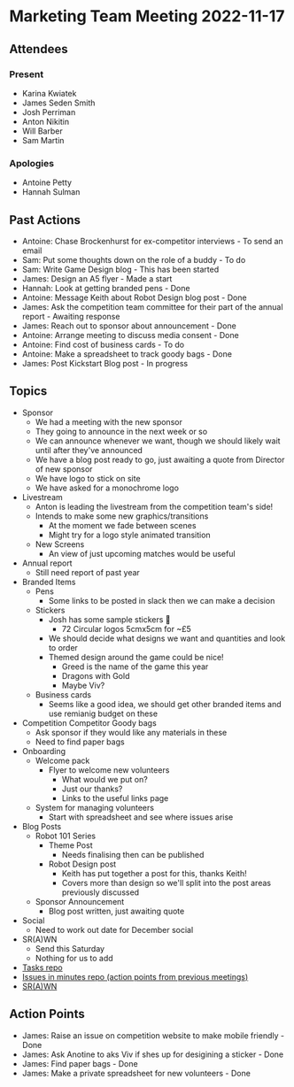 # Marketing Team Meeting 2022-11-17

## Attendees

### Present

- Karina Kwiatek
- James Seden Smith
- Josh Perriman
- Anton Nikitin
- Will Barber
- Sam Martin

### Apologies

- Antoine Petty
- Hannah Sulman

## Past Actions

- Antoine: Chase Brockenhurst for ex-competitor interviews - To send an email
- Sam: Put some thoughts down on the role of a buddy - To do
- Sam: Write Game Design blog - This has been started
- James: Design an A5 flyer - Made a start
- Hannah: Look at getting branded pens - Done
- Antoine: Message Keith about Robot Design blog post - Done
- James: Ask the competition team committee for their part of the annual report - Awaiting response
- James: Reach out to sponsor about announcement - Done
- Antoine: Arrange meeting to discuss media consent - Done
- Antoine: Find cost of business cards - To do
- Antoine: Make a spreadsheet to track goody bags - Done
- James: Post Kickstart Blog post - In progress

## Topics

- Sponsor
    - We had a meeting with the new sponsor
    - They going to announce in the next week or so
    - We can announce whenever we want, though we should likely wait until after they've announced
    - We have a blog post ready to go, just awaiting a quote from Director of new sponsor
    - We have logo to stick on site
    - We have asked for a monochrome logo
- Livestream
    - Anton is leading the livestream from the competition team's side!
    - Intends to make some new graphics/transitions
        - At the moment we fade between scenes
        - Might try for a logo style animated transition
    - New Screens
        - An view of just upcoming matches would be useful
- Annual report
    - Still need report of past year
- Branded Items
    - Pens
        - Some links to be posted in slack then we can make a decision
    - Stickers
        - Josh has some sample stickers 🎉
            - 72 Circular logos 5cmx5cm for ~£5
        - We should decide what designs we want and quantities and look to order
        - Themed design around the game could be nice!
            - Greed is the name of the game this year
            - Dragons with Gold
            - Maybe Viv?
    - Business cards
        - Seems like a good idea, we should get other branded items and use remianig budget on these
- Competition Competitor Goody bags
    - Ask sponsor if they would like any materials in these
    - Need to find paper bags
- Onboarding
  - Welcome pack
      - Flyer to welcome new volunteers
          - What would we put on?
          - Just our thanks?
          - Links to the useful links page
  - System for managing volunteers
      - Start with spreadsheet and see where issues arise
- Blog Posts
    - Robot 101 Series
        - Theme Post
            - Needs finalising then can be published
        - Robot Design post
            - Keith has put together a post for this, thanks Keith!
            - Covers more than design so we'll split into the post areas previously discussed
    - Sponsor Announcement
        - Blog post written, just awaiting quote
- Social
    - Need to work out date for December social
- SR(A)WN
    - Send this Saturday
    - Nothing for us to add
- [Tasks repo](https://github.com/srobo/tasks/issues?q=is%3Aopen+is%3Aissue+label%3A%22A%3A+Media)
- [Issues in minutes repo (action points from previous meetings)](https://github.com/srobo/marketing-team-minutes/issues)
- [SR(A)WN](https://github.com/srobo/srawn/issues)


## Action Points
- James: Raise an issue on competition website to make mobile friendly - Done
- James: Ask Anotine to aks Viv if shes up for desigining a sticker - Done
- James: Find paper bags - Done
- James: Make a private spreadsheet for new volunteers - Done


